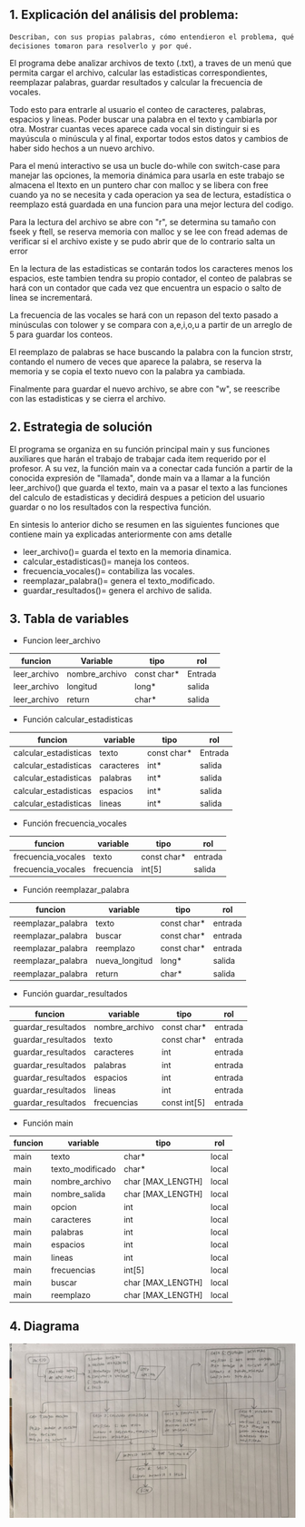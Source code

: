 ## 1. **Explicación del análisis del problema**: ##
    
    Describan, con sus propias palabras, cómo entendieron el problema, qué decisiones tomaron para resolverlo y por qué.
El programa debe analizar archivos de texto (.txt), a traves de un menú que permita cargar el archivo, calcular las estadisticas correspondientes, reemplazar palabras, guardar resultados y calcular la frecuencia de vocales.

Todo esto para entrarle al usuario el conteo de caracteres, palabras, espacios y lineas. Poder buscar una palabra en el texto y cambiarla por otra. Mostrar cuantas veces aparece cada vocal sin distinguir si es mayúscula o minúscula y al final, exportar todos estos datos y cambios de haber sido hechos a un nuevo archivo.

Para el menú interactivo se usa un bucle do-while con switch-case para manejar las opciones, la memoria dinámica para usarla en este trabajo se almacena el ltexto en un puntero char con malloc y se libera con free cuando ya no se necesita y cada operacion ya sea de lectura, estadística o reemplazo está guardada en una funcion para una mejor lectura del codigo.

Para la lectura del archivo se abre con "r", se determina su tamaño con fseek y ftell, se reserva memoria con malloc y se lee con fread ademas de verificar si el archivo existe y se pudo abrir que de lo contrario salta un error

En la lectura de las estadisticas se contarán todos los caracteres menos los espacios, este tambien tendra su propio contador, el conteo de palabras se hará con un contador que cada vez que encuentra un espacio o salto de linea se incrementará.

La frecuencia de las vocales se hará con un repason del texto pasado a minúsculas con tolower y se compara con a,e,i,o,u a partir de un arreglo de 5 para guardar los conteos.

El reemplazo de palabras se hace buscando la palabra con la funcion strstr, contando el numero de veces que aparece la palabra, se reserva la memoria y se copia el texto nuevo con la palabra ya cambiada.

Finalmente para guardar el nuevo archivo, se abre con "w", se reescribe con las estadisticas y se cierra el archivo.

## 2. **Estrategia de solución** ##

El programa se organiza en su función principal main y sus funciones auxiliares que harán el trabajo de trabajar cada item requerido por el profesor. A su vez, la función main va a conectar cada función a partir de la conocida expresión de "llamada", donde main va a llamar a la función leer_archivo() que guarda el texto, main va a pasar el texto a las funciones del calculo de estadisticas y decidirá despues a peticion del usuario guardar o no los resultados con la respectiva función.

En sintesis lo anterior dicho se resumen en las siguientes funciones que contiene main ya explicadas anteriormente con ams detalle

- leer_archivo()= guarda el texto en la memoria dinamica.
- calcular_estadisticas()= maneja los conteos.
- frecuencia_vocales()= contabiliza las vocales.
- reemplazar_palabra()= genera el texto_modificado.
- guardar_resultados()= genera el archivo de salida.

## 3. **Tabla de variables** ##

- Funcion leer_archivo

|  funcion | Variable | tipo  | rol |
|---|---|---|---|
| leer_archivo  | nombre_archivo  | const char*  | Entrada  |
|  leer_archivo | longitud  | long*  |  salida |
|  leer_archivo | return  | char*  |  salida |

- Función calcular_estadisticas

| funcion | variable | tipo | rol |
|---------|----------|------|-----|
|calcular_estadisticas|  texto |  const char*  | Entrada    |
|calcular_estadisticas|  caracteres | int*  |  salida   |
|calcular_estadisticas|  palabras | int*  | salida    |
|calcular_estadisticas|  espacios | int* |  salida   |
|calcular_estadisticas|  lineas| int*|  salida   |

- Función frecuencia_vocales

| funcion | variable | tipo | rol |
|---------|----------|------|-----|
|frecuencia_vocales  | texto |const char*   | entrada    |
|frecuencia_vocales  | frecuencia |int[5]      | salida  |

- Función reemplazar_palabra

| funcion | variable | tipo | rol |
|---------|----------|------|-----|
|reemplazar_palabra | texto | const char*  | entrada    |
|reemplazar_palabra | buscar | const char*  |entrada     |
|reemplazar_palabra | reemplazo | const char*  | entrada    |
|reemplazar_palabra | nueva_longitud |long*      | salida    |
|reemplazar_palabra | return |char*     | salida    |

- Función guardar_resultados

| funcion | variable | tipo | rol |
|---------|----------|------|-----|
|guardar_resultados | nombre_archivo         |  const char*    |  entrada   |
|guardar_resultados | texto         | const char*     |  entrada   |
|guardar_resultados | caracteres         | int     |  entrada   |
|guardar_resultados | palabras         | int     | entrada    |
|guardar_resultados | espacios         | int     | entrada    |
|guardar_resultados | lineas         |  int    |  entrada   |
|guardar_resultados | frecuencias         | const int[5]     |  entrada   |

- Función main

| funcion | variable | tipo | rol |
|---------|----------|------|-----|
|   main      |   texto       |  char*    |  local   |
|    main     |   texto_modificado       | char*     |  local   |
|   main      |   nombre_archivo       | char [MAX_LENGTH]     |   local  |
|   main      |   nombre_salida       | char [MAX_LENGTH]     | local    |
|   main      |   opcion       |  int    | local    |
|  main       |   caracteres       | int     |  local   |
|  main       |   palabras       | int     |  local   |
|  main       |   espacios       | int     | local    |
|  main       |   lineas       |  int    | local    |
|  main       |   frecuencias       | int[5]     | local    |
|  main       |   buscar       | char [MAX_LENGTH]     | local    |
|  main       |   reemplazo       |  char [MAX_LENGTH]    |  local   |


## 4. **Diagrama** ##

![alt text](image.png)